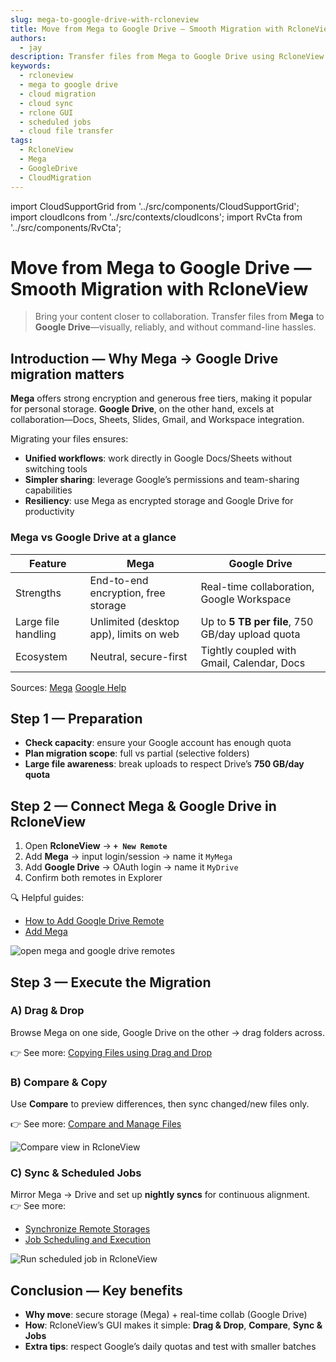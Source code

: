 ```yaml
---
slug: mega-to-google-drive-with-rcloneview
title: Move from Mega to Google Drive — Smooth Migration with RcloneView
authors:
  - jay
description: Transfer files from Mega to Google Drive using RcloneView’s GUI—plan, preview, and automate migrations with drag-and-drop, compare, and scheduled syncs.
keywords:
  - rcloneview
  - mega to google drive
  - cloud migration
  - cloud sync
  - rclone GUI
  - scheduled jobs
  - cloud file transfer
tags:
  - RcloneView
  - Mega
  - GoogleDrive
  - CloudMigration
---
```


import CloudSupportGrid from '../src/components/CloudSupportGrid';
import cloudIcons from '../src/contexts/cloudIcons';
import RvCta from '../src/components/RvCta';

# Move from Mega to Google Drive — Smooth Migration with RcloneView

> Bring your content closer to collaboration. Transfer files from **Mega** to **Google Drive**—visually, reliably, and without command-line hassles.

## Introduction — Why Mega → Google Drive migration matters

**Mega** offers strong encryption and generous free tiers, making it popular for personal storage. **Google Drive**, on the other hand, excels at collaboration—Docs, Sheets, Slides, Gmail, and Workspace integration.  
<!-- truncate -->

Migrating your files ensures:
- **Unified workflows**: work directly in Google Docs/Sheets without switching tools  
- **Simpler sharing**: leverage Google’s permissions and team-sharing capabilities  
- **Resiliency**: use Mega as encrypted storage and Google Drive for productivity  

### Mega vs Google Drive at a glance

| Feature | Mega | Google Drive |
|---|---|---|
| Strengths | End-to-end encryption, free storage | Real-time collaboration, Google Workspace |
| Large file handling | Unlimited (desktop app), limits on web | Up to **5 TB per file**, 750 GB/day upload quota |
| Ecosystem | Neutral, secure-first | Tightly coupled with Gmail, Calendar, Docs |

Sources: [Mega](https://mega.io/) [Google Help](https://support.google.com/a/users/answer/7338880)

<!-- Obsidian note: CTA 컴포넌트 -->
<RvCta imageSrc="/img/rcloneview-preview.png" downloadUrl="https://rcloneview.com/src/download.html" />

## Step 1 — Preparation

- **Check capacity**: ensure your Google account has enough quota  
- **Plan migration scope**: full vs partial (selective folders)  
- **Large file awareness**: break uploads to respect Drive’s **750 GB/day quota**  


## Step 2 — Connect Mega & Google Drive in RcloneView

1. Open **RcloneView** → **`+ New Remote`**  
2. Add **Mega** → input login/session → name it `MyMega`  
3. Add **Google Drive** → OAuth login → name it `MyDrive`  
4. Confirm both remotes in Explorer  

🔍 Helpful guides:  
- [How to Add Google Drive Remote](https://rcloneview.com/support/howto/intro#step-2-adding-remote-storage-google-drive-example)  
- [Add Mega](/support/howto/remote-storage-connection-settings/mega)

<img src="/support/images/en/tutorials/open-mega-and-google-drive-remotes.png" alt="open mega and google drive remotes" class="img-medium img-center" />

## Step 3 — Execute the Migration

### A) Drag & Drop  
Browse Mega on one side, Google Drive on the other → drag folders across.  

👉 See more: [Copying Files using Drag and Drop](/support/howto/rcloneview-basic/browse-and-manage-remote-storage#copying-files-using-drag-and-drop)

### B) Compare & Copy  
Use **Compare** to preview differences, then sync changed/new files only.  

👉 See more: [Compare and Manage Files](/support/howto/rcloneview-basic/compare-folder-contents#compare-results-and-manage-files)

<img src="/support/images/en/howto/rcloneview-basic/compare-display-select.png" alt="Compare view in RcloneView" class="img-medium img-center" />

### C) Sync & Scheduled Jobs  
Mirror Mega → Drive and set up **nightly syncs** for continuous alignment.  
👉 See more:  
- [Synchronize Remote Storages](/support/howto/rcloneview-basic/synchronize-remote-storages)  
- [Job Scheduling and Execution](/support/howto/rcloneview-advanced/job-scheduling-and-execution)

<img src="/support/images/en/howto/rcloneview-basic/job-run-click.png" alt="Run scheduled job in RcloneView" class="img-medium img-center" />

## Conclusion — Key benefits

- **Why move**: secure storage (Mega) + real-time collab (Google Drive)  
- **How**: RcloneView’s GUI makes it simple: **Drag & Drop**, **Compare**, **Sync & Jobs**  
- **Extra tips**: respect Google’s daily quotas and test with smaller batches  


<CloudSupportGrid />